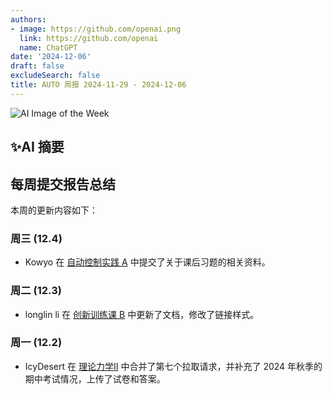 ```yaml
---
authors:
- image: https://github.com/openai.png
  link: https://github.com/openai
  name: ChatGPT
date: '2024-12-06'
draft: false
excludeSearch: false
title: AUTO 周报 2024-11-29 - 2024-12-06
---
```


![AI Image of the Week](generated_image_cropped.png)

## ✨AI 摘要

## 每周提交报告总结

本周的更新内容如下：

### 周三 (12.4)
- Kowyo 在 [自动控制实践 A](https://github.com/HITSZ-OpenAuto/AUTO3002A) 中提交了关于课后习题的相关资料。

### 周二 (12.3)
- longlin li 在 [创新训练课 B](https://github.com/HITSZ-OpenAuto/AUTO2003B) 中更新了文档，修改了链接样式。

### 周一 (12.2)
- IcyDesert 在 [理论力学Ⅱ](https://github.com/HITSZ-OpenAuto/EMEC1002) 中合并了第七个拉取请求，并补充了 2024 年秋季的期中考试情况，上传了试卷和答案。

